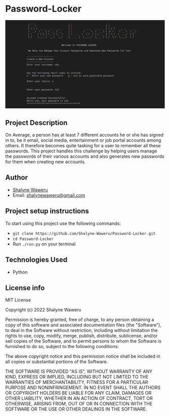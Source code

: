 # Password-Locker
![](images/pass-locker-screenshot.png)

## Project Description
On Average, a person has at least 7 different accounts he or she has signed in to, be it email, social media, entertainment or job portal accounts among others. It therefore becomes quite tasking for a user to remember all these passwords. This project handles this challenge by helping users
manage the passwords of their various accounts and also generates new passwords for them when creating new accounts.

## Author
- [Shalyne Waweru](https://github.com/Shalyne-Waweru)
- Email: shalynewaweru@gmail.com

## Project setup instructions
To start using this project use the following commands:

- `git clone https://github.com/Shalyne-Waweru/Password-Locker.git`
- `cd Password-Locker`
-  Run `./run.py` on your terminal

## Technologies Used
- Python

## License info
MIT License

Copyright (c) 2022 Shalyne Waweru

Permission is hereby granted, free of charge, to any person obtaining a copy
of this software and associated documentation files (the "Software"), to deal
in the Software without restriction, including without limitation the rights
to use, copy, modify, merge, publish, distribute, sublicense, and/or sell
copies of the Software, and to permit persons to whom the Software is
furnished to do so, subject to the following conditions:

The above copyright notice and this permission notice shall be included in all
copies or substantial portions of the Software.

THE SOFTWARE IS PROVIDED "AS IS", WITHOUT WARRANTY OF ANY KIND, EXPRESS OR
IMPLIED, INCLUDING BUT NOT LIMITED TO THE WARRANTIES OF MERCHANTABILITY,
FITNESS FOR A PARTICULAR PURPOSE AND NONINFRINGEMENT. IN NO EVENT SHALL THE
AUTHORS OR COPYRIGHT HOLDERS BE LIABLE FOR ANY CLAIM, DAMAGES OR OTHER
LIABILITY, WHETHER IN AN ACTION OF CONTRACT, TORT OR OTHERWISE, ARISING FROM,
OUT OF OR IN CONNECTION WITH THE SOFTWARE OR THE USE OR OTHER DEALINGS IN THE
SOFTWARE.
